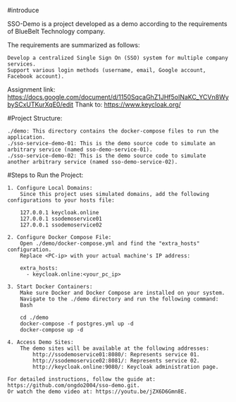 #introduce

SSO-Demo is a project developed as a demo according to the requirements of BlueBelt Technology company.

 The requirements are summarized as follows:

    Develop a centralized Single Sign On (SSO) system for multiple company services.
    Support various login methods (username, email, Google account, Facebook account).

Assignment link: https://docs.google.com/document/d/1150SqcaGhZ1JHf5oINaKC_YCVn8WybySCxUTKurXqE0/edit
Thank to: https://www.keycloak.org/

#Project Structure:

    ./demo: This directory contains the docker-compose files to run the application.
    ./sso-service-demo-01: This is the demo source code to simulate an arbitrary service (named sso-demo-service-01).
    ./sso-service-demo-02: This is the demo source code to simulate another arbitrary service (named sso-demo-service-02).
	

#Steps to Run the Project:

    1. Configure Local Domains:
        Since this project uses simulated domains, add the following configurations to your hosts file:

        127.0.0.1 keycloak.online
        127.0.0.1 ssodemoservice01
        127.0.0.1 ssodemoservice02

    2. Configure Docker Compose File:
        Open ./demo/docker-compose.yml and find the "extra_hosts" configuration.
        Replace <PC-ip> with your actual machine's IP address:

        extra_hosts:
          - keycloak.online:<your_pc_ip>

    3. Start Docker Containers:
        Make sure Docker and Docker Compose are installed on your system.
        Navigate to the ./demo directory and run the following command:
        Bash

        cd ./demo
		docker-compose -f postgres.yml up -d
        docker-compose up -d

    4. Access Demo Sites:
        The demo sites will be available at the following addresses:
            http://ssodemoservice01:8080/: Represents service 01.
            http://ssodemoservice02:8081/: Represents service 02.
            http://keycloak.online:9080/: Keycloak administration page.

    For detailed instructions, follow the guide at: https://github.com/ongdo2004/sso-demo.git.
    Or watch the demo video at: https://youtu.be/jZX6D6Gmn8E.